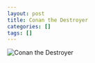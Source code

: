 ```yaml
---
layout: post
title: Conan the Destroyer
categories: []
tags: []
---
```

![Conan the Destroyer](https://m.media-amazon.com/images/M/MV5BNDExOWE2N2YtN2QyMi00ZWI2LWE4MDAtZWJiNjg4MTI3NzI0L2ltYWdlL2ltYWdlXkEyXkFqcGdeQXVyMTQxNzMzNDI@._V1.jpg)
